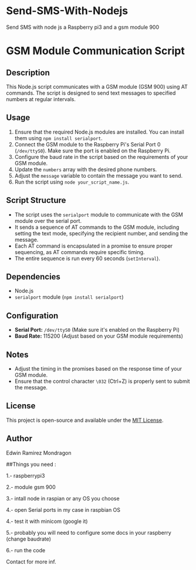 # Send-SMS-With-Nodejs
Send SMS with node js a Raspberry pi3 and a gsm module 900

# GSM Module Communication Script

## Description
This Node.js script communicates with a GSM module (GSM 900) using AT commands. The script is designed to send text messages to specified numbers at regular intervals.

## Usage
1. Ensure that the required Node.js modules are installed. You can install them using `npm install serialport`.
2. Connect the GSM module to the Raspberry Pi's Serial Port 0 (`/dev/ttyS0`). Make sure the port is enabled on the Raspberry Pi.
3. Configure the baud rate in the script based on the requirements of your GSM module.
4. Update the `numbers` array with the desired phone numbers.
5. Adjust the `message` variable to contain the message you want to send.
6. Run the script using `node your_script_name.js`.

## Script Structure
- The script uses the `serialport` module to communicate with the GSM module over the serial port.
- It sends a sequence of AT commands to the GSM module, including setting the text mode, specifying the recipient number, and sending the message.
- Each AT command is encapsulated in a promise to ensure proper sequencing, as AT commands require specific timing.
- The entire sequence is run every 60 seconds (`setInterval`).

## Dependencies
- Node.js
- `serialport` module (`npm install serialport`)

## Configuration
- **Serial Port:** `/dev/ttyS0` (Make sure it's enabled on the Raspberry Pi)
- **Baud Rate:** 115200 (Adjust based on your GSM module requirements)

## Notes
- Adjust the timing in the promises based on the response time of your GSM module.
- Ensure that the control character `\032` (Ctrl+Z) is properly sent to submit the message.

## License
This project is open-source and available under the [MIT License](LICENSE).

## Author
Edwin Ramirez Mondragon


##Things you need :

1.- raspberrypi3

2.- module gsm 900

3.- intall node in raspian or any OS you choose

4.- open Serial ports in my case in raspbian OS

4.- test it with minicom (google it)

5.- probably you will need to configure some docs in your raspberry (change baudrate)

6.- run the code

Contact for more inf. 
